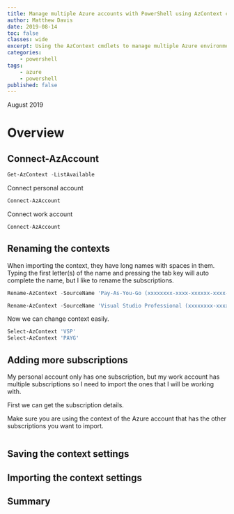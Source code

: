 ```yaml
---
title: Manage multiple Azure accounts with PowerShell using AzContext cmdlets
author: Matthew Davis
date: 2019-08-14
toc: false
classes: wide
excerpt: Using the AzContext cmdlets to manage multiple Azure environments and subscriptions
categories:
    - powershell
tags:
    - azure
    - powershell
published: false
---
```

August 2019

# Overview



## Connect-AzAccount

```powershell
Get-AzContext -ListAvailable
```

Connect personal account

```powershell
Connect-AzAccount
```



Connect work account

```powershell
Connect-AzAccount
```

## Renaming the contexts

When importing the context, they have long names with spaces in them. Typing the first letter(s) of the name and pressing the tab key will auto complete the name, but I like to rename the subscriptions.

```powershell
Rename-AzContext -SourceName 'Pay-As-You-Go (xxxxxxxx-xxxx-xxxxxx-xxxx-xxxxxxxxxx) xxx.xxx@xxx' -TargetName 'PAYG'

Rename-AzContext -SourceName 'Visual Studio Professional (xxxxxxxx-xxxx-xxxxxx-xxxx-xxxxxxxxxx) xxx.xxx@xxx' -TargetName 'VSP'
```

Now we can change context easily.

```powershell
Select-AzContext 'VSP'
Select-AzContext 'PAYG'
```

## Adding more subscriptions

My personal account only has one subscription, but my work account has multiple subscriptions so I need to import the ones that I will be working with.

First we can get the subscription details.

Make sure you are using the context of the Azure account that has the other subscriptions you want to import.

```powershell

```



## Saving the context settings

## Importing the context settings

## Summary